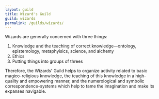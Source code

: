 ```yaml
---
layout: guild
title: Wizard's Guild
guild: wizards
permalink: /guilds/wizards/
---
```

Wizards are generally concerned with three things:

1. Knowledge and the teaching of correct knowledge—ontology, epistemology, metaphyisics, science, and alchemy
2. Ethics
3. Putting things into groups of threes

Therefore, the Wizards' Guild helps to organize activity related to basic magico-religious knowledge, the teaching of this knowledge in a high-quality and empowering manner, and the numerological and symbolic correspondence-systems which help to tame the imagination and make its expanses navigable.
